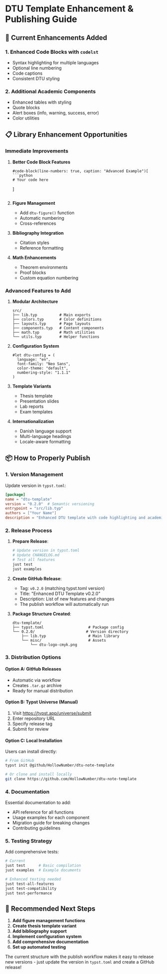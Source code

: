 # DTU Template Enhancement & Publishing Guide

## 🚀 Current Enhancements Added

### 1. **Enhanced Code Blocks with `codelst`**

- Syntax highlighting for multiple languages
- Optional line numbering
- Code captions
- Consistent DTU styling

### 2. **Additional Academic Components**

- Enhanced tables with styling
- Quote blocks
- Alert boxes (info, warning, success, error)
- Color utilities

## 📋 Library Enhancement Opportunities

### **Immediate Improvements**

1. **Better Code Block Features**

   ````typst
   #code-block(line-numbers: true, caption: "Advanced Example")[
   ```python
   # Your code here
   ````

   ]

   ```

   ```

2. **Figure Management**

   - Add `dtu-figure()` function
   - Automatic numbering
   - Cross-references

3. **Bibliography Integration**

   - Citation styles
   - Reference formatting

4. **Math Enhancements**
   - Theorem environments
   - Proof blocks
   - Custom equation numbering

### **Advanced Features to Add**

1. **Modular Architecture**

   ```
   src/
   ├── lib.typ          # Main exports
   ├── colors.typ       # Color definitions
   ├── layouts.typ      # Page layouts
   ├── components.typ   # Content components
   ├── math.typ         # Math utilities
   └── utils.typ        # Helper functions
   ```

2. **Configuration System**

   ```typst
   #let dtu-config = (
     language: "en",
     font-family: "Neo Sans",
     color-theme: "default",
     numbering-style: "1.1.1"
   )
   ```

3. **Template Variants**

   - Thesis template
   - Presentation slides
   - Lab reports
   - Exam templates

4. **Internationalization**
   - Danish language support
   - Multi-language headings
   - Locale-aware formatting

## 📦 How to Properly Publish

### **1. Version Management**

Update version in `typst.toml`:

```toml
[package]
name = "dtu-template"
version = "0.2.0"  # Semantic versioning
entrypoint = "src/lib.typ"
authors = ["Your Name"]
description = "Enhanced DTU template with code highlighting and academic components"
```

### **2. Release Process**

1. **Prepare Release**:

   ```bash
   # Update version in typst.toml
   # Update CHANGELOG.md
   # Test all features
   just test
   just examples
   ```

2. **Create GitHub Release**:

   - Tag: `v0.2.0` (matching typst.toml version)
   - Title: "Enhanced DTU Template v0.2.0"
   - Description: List of new features and changes
   - The publish workflow will automatically run

3. **Package Structure Created**:
   ```
   dtu-template/
   ├── typst.toml                    # Package config
   └── 0.2.0/                       # Version directory
       ├── lib.typ                   # Main library
       └── misc/                     # Assets
           └── dtu-logo-cmyk.png
   ```

### **3. Distribution Options**

#### **Option A: GitHub Releases**

- Automatic via workflow
- Creates `.tar.gz` archive
- Ready for manual distribution

#### **Option B: Typst Universe** (Manual)

1. Visit https://typst.app/universe/submit
2. Enter repository URL
3. Specify release tag
4. Submit for review

#### **Option C: Local Installation**

Users can install directly:

```bash
# From GitHub
typst init @github/HollowNumber/dtu-note-template

# Or clone and install locally
git clone https://github.com/HollowNumber/dtu-note-template
```

### **4. Documentation**

Essential documentation to add:

- API reference for all functions
- Usage examples for each component
- Migration guide for breaking changes
- Contributing guidelines

### **5. Testing Strategy**

Add comprehensive tests:

```bash
# Current
just test      # Basic compilation
just examples  # Example documents

# Enhanced testing needed
just test-all-features
just test-compatibility
just test-performance
```

## 🎯 Recommended Next Steps

1. **Add figure management functions**
2. **Create thesis template variant**
3. **Add bibliography support**
4. **Implement configuration system**
5. **Add comprehensive documentation**
6. **Set up automated testing**

The current structure with the publish workflow makes it easy to release new versions - just update the version in `typst.toml` and create a GitHub release!
